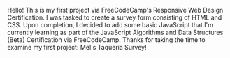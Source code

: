 Hello! This is my first project via FreeCodeCamp's Responsive Web Design Certification. I was tasked to create a survey form consisting of HTML and CSS. Upon completion, I decided to add some basic JavaScript that I'm currently learning as part of the JavaScript Algorithms and Data Structures (Beta) Certification via FreeCodeCamp. Thanks for taking the time to examine my first project: Mel's Taqueria Survey!
